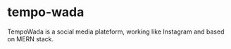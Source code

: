 # tempo-wada
TempoWada is a social media plateform, working like Instagram and based on MERN stack.
